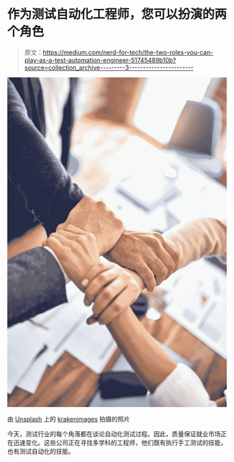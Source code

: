 # 作为测试自动化工程师，您可以扮演的两个角色

> 原文：<https://medium.com/nerd-for-tech/the-two-roles-you-can-play-as-a-test-automation-engineer-51745489b10b?source=collection_archive---------3----------------------->

![](img/99abf6030e4cb8b669872ce7c3017a14.png)

由 [Unsplash](https://unsplash.com?utm_source=medium&utm_medium=referral) 上的 [krakenimages](https://unsplash.com/@krakenimages?utm_source=medium&utm_medium=referral) 拍摄的照片

今天，测试行业的每个角落都在谈论自动化测试过程。因此，质量保证就业市场正在迅速变化。这些公司正在寻找多学科的工程师，他们既有执行手工测试的技能，也有测试自动化的技能。